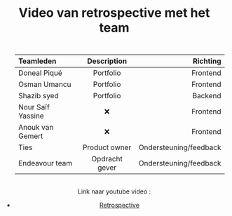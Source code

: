 # Video van retrospective met het team

<style>

table {
    padding-left: 5%;
    padding-top: 5%;
    padding-bottom: 3%;
}
body {
    text-align: center;
}
</style>

| Teamleden     | Description | Richting     |
| :---        |    :----:   |          ---: |
| Doneal Piqué      | Portfolio    | Frontend   |
| Osman Umancu   | Portfolio        | Frontend     |
| Shazib syed   | Portfolio        | Backend      |
| Nour Saïf Yassine   | ❌        | Frontend     |
| Anouk van Gemert    | ❌        | Frontend     |
|Ties| Product owner| Ondersteuning/feedback|
|Endeavour team|Opdracht gever| Ondersteuning/feedback|

Link naar youtube video :

* [Retrospective](https://www.youtube.com/watch?v=ET1y9dvgT9A&t=21s&ab_channel=DonealPiqu%C3%A9)
